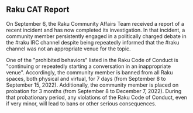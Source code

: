 ## Raku CAT Report

On September 6, the Raku Community Affairs Team received a report of a
recent incident and has now completed its investigation. In that
incident, a community member persistently engaged in a politically
charged debate in the #raku IRC channel despite being repeatedly
informed that the #raku channel was not an appropriate venue for
the topic.

One of the "prohibited behaviors" listed in the Raku Code of Conduct
is "continuing or repeatedly starting a conversation in an
inappropriate venue". Accordingly, the community member is banned from
all Raku spaces, both physical and virtual, for 7 days (from September
8 to September 15, 2022).  Additionally, the community member is
placed on probation for 3 months (from September 8 to December 7,
2022).  During that probationary period, any violations of the Raku
Code of Conduct, even if very minor, will lead to bans or other
serious consequences.
